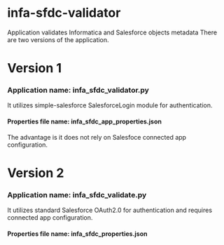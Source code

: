 # infa-sfdc-validator
Application validates Informatica and Salesforce objects metadata
There are two versions of the application.
# Version 1
### Application name: infa_sfdc_validator.py
It utilizes simple-salesforce SalesforceLogin module for authentication.
#### Properties file name: infa_sfdc_app_properties.json
The advantage is it does not rely on Salesfoce connected app configuration.

# Version 2
### Application name: infa_sfdc_validate.py
It utilizes standard Salesforce OAuth2.0 for authentication and requires connected app configuration.
#### Properties file name: infa_sfdc_properties.json
